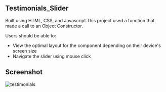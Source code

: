 ## Testimonials_Slider
Built using HTML, CSS, and Javascript.This project used a function that made a call to an Object Constructor. 

Users should be able to:
- View the optimal layout for the component depending on their device's screen size
- Navigate the slider using mouse click

## Screenshot
![testimonials](https://user-images.githubusercontent.com/52855622/125166198-1ce60200-e1b8-11eb-9fc6-02ce9e1342f2.png)
